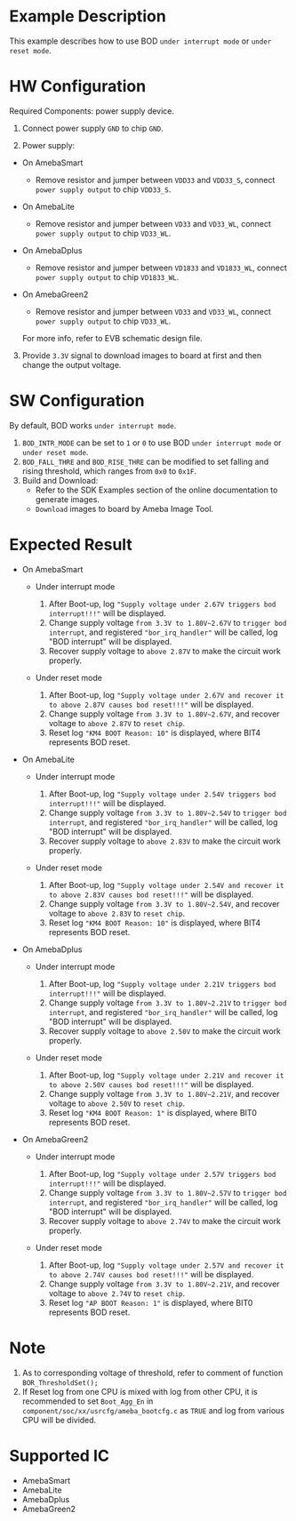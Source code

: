 # Example Description

This example describes how to use BOD `under interrupt mode` or `under reset mode`.

# HW Configuration

Required Components: power supply device.

1. Connect power supply `GND` to chip `GND`.

2. Power supply:
* On AmebaSmart
	- Remove resistor and jumper between `VDD33` and `VDD33_S`, connect `power supply output` to chip `VDD33_S`.
* On AmebaLite
	- Remove resistor and jumper between `VD33` and `VD33_WL`, connect `power supply output` to chip `VD33_WL`.
* On AmebaDplus
	- Remove resistor and jumper between `VD1833` and `VD1833_WL`, connect `power supply output` to chip `VD1833_WL`.
* On AmebaGreen2
	- Remove resistor and jumper between `VD33` and `VD33_WL`, connect `power supply output` to chip `VD33_WL`.

	For more info, refer to EVB schematic design file.

3. Provide `3.3V` signal to download images to board at first and then change the output voltage.

# SW Configuration

By default, BOD works `under interrupt mode`.

1. `BOD_INTR_MODE` can be set to `1` or `0` to use BOD `under interrupt mode` or `under reset mode`.
2. `BOD_FALL_THRE` and `BOD_RISE_THRE` can be modified to set falling and rising threshold, which ranges from `0x0` to `0x1F`.
3. Build and Download:
   * Refer to the SDK Examples section of the online documentation to generate images.
   * `Download` images to board by Ameba Image Tool.

# Expected Result

* On AmebaSmart
  - Under interrupt mode
	1. After Boot-up, log `"Supply voltage under 2.67V triggers bod interrupt!!!"` will be displayed.
	2. Change supply voltage `from 3.3V to 1.80V~2.67V` to `trigger bod interrupt`, and registered `"bor_irq_handler"` will be called, log "BOD interrupt" will be displayed.
	3. Recover supply voltage to `above 2.87V` to make the circuit work properly.

  - Under reset mode
	1. After Boot-up, log `"Supply voltage under 2.67V and recover it to above 2.87V causes bod reset!!!"` will be displayed.
	2. Change supply voltage `from 3.3V to 1.80V~2.67V`, and recover voltage to `above 2.87V` to `reset chip`.
	3. Reset log `"KM4 BOOT Reason: 10"` is displayed, where BIT4 represents BOD reset.
* On AmebaLite
  - Under interrupt mode
	1. After Boot-up, log `"Supply voltage under 2.54V triggers bod interrupt!!!"` will be displayed.
	2. Change supply voltage `from 3.3V to 1.80V~2.54V` to `trigger bod interrupt`, and registered `"bor_irq_handler"` will be called, log "BOD interrupt" will be displayed.
	3. Recover supply voltage to `above 2.83V` to make the circuit work properly.

  - Under reset mode
	1. After Boot-up, log `"Supply voltage under 2.54V and recover it to above 2.83V causes bod reset!!!"` will be displayed.
	2. Change supply voltage `from 3.3V to 1.80V~2.54V`, and recover voltage to `above 2.83V` to `reset chip`.
	3. Reset log `"KM4 BOOT Reason: 10"` is displayed, where BIT4 represents BOD reset.

* On AmebaDplus
  - Under interrupt mode
	1. After Boot-up, log `"Supply voltage under 2.21V triggers bod interrupt!!!"` will be displayed.
	2. Change supply voltage `from 3.3V to 1.80V~2.21V` to `trigger bod interrupt`, and registered `"bor_irq_handler"` will be called, log "BOD interrupt" will be displayed.
	3. Recover supply voltage to `above 2.50V` to make the circuit work properly.

  - Under reset mode
	1. After Boot-up, log `"Supply voltage under 2.21V and recover it to above 2.50V causes bod reset!!!"` will be displayed.
	2. Change supply voltage `from 3.3V to 1.80V~2.21V`, and recover voltage to `above 2.50V` to `reset chip`.
	3. Reset log `"KM4 BOOT Reason: 1"` is displayed, where BIT0 represents BOD reset.

* On AmebaGreen2
  - Under interrupt mode
	1. After Boot-up, log `"Supply voltage under 2.57V triggers bod interrupt!!!"` will be displayed.
	2. Change supply voltage `from 3.3V to 1.80V~2.57V` to `trigger bod interrupt`, and registered `"bor_irq_handler"` will be called, log "BOD interrupt" will be displayed.
	3. Recover supply voltage to `above 2.74V` to make the circuit work properly.

  - Under reset mode
	1. After Boot-up, log `"Supply voltage under 2.57V and recover it to above 2.74V causes bod reset!!!"` will be displayed.
	2. Change supply voltage `from 3.3V to 1.80V~2.21V`, and recover voltage to `above 2.74V` to `reset chip`.
	3. Reset log `"AP BOOT Reason: 1"` is displayed, where BIT0 represents BOD reset.

# Note

1. As to corresponding voltage of threshold, refer to comment of function `BOR_ThresholdSet();`
2. If Reset log from one CPU is mixed with log from other CPU, it is recommended to set `Boot_Agg_En` in `component/soc/xx/usrcfg/ameba_bootcfg.c` as `TRUE` and log from various CPU will be divided.

# Supported IC

* AmebaSmart
* AmebaLite
* AmebaDplus
* AmebaGreen2
